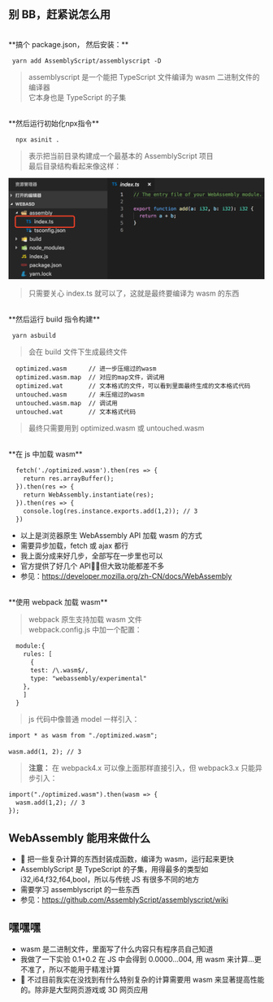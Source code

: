 ## 别 BB，赶紧说怎么用

<br/>
**搞个 package.json， 然后安装：**

```
 yarn add AssemblyScript/assemblyscript -D
```

> assemblyscript 是一个能把 TypeScript 文件编译为 wasm 二进制文件的编译器<br/>
> 它本身也是 TypeScript 的子集

<br/>
**然后运行初始化npx指令**

```
  npx asinit .
```

> 表示把当前目录构建成一个最基本的 AssemblyScript 项目<br/>
> 最后目录结构看起来像这样：

![wasm1](https://raw.githubusercontent.com/javaLuo/javaimluo/master/blog-wasm/wasm1.png)

> 只需要关心 index.ts 就可以了，这就是最终要编译为 wasm 的东西

<br/>
**然后运行 build 指令构建**

```
 yarn asbuild
```

> 会在 build 文件下生成最终文件

```
  optimized.wasm      // 进一步压缩过的wasm
  optimized.wasm.map  // 对应的map文件，调试用
  optimized.wat       // 文本格式的文件，可以看到里面最终生成的文本格式代码
  untouched.wasm      // 未压缩过的wasm
  untouched.wasm.map  // 调试用
  untouched.wat       // 文本格式代码
```

> 最终只需要用到 optimized.wasm 或 untouched.wasm

<br/>
**在 js 中加载 wasm**

```
  fetch('./optimized.wasm').then(res => {
    return res.arrayBuffer();
  }).then(res => {
    return WebAssembly.instantiate(res);
  }).then(res => {
    console.log(res.instance.exports.add(1,2)); // 3
  })
```

- 以上是浏览器原生 WebAssembly API 加载 wasm 的方式
- 需要异步加载，fetch 或 ajax 都行
- 我上面分成来好几步，全部写在一步里也可以
- 官方提供了好几个 API，但大致功能都差不多
- 参见：<a href="https://developer.mozilla.org/zh-CN/docs/WebAssembly" target="_blank">https://developer.mozilla.org/zh-CN/docs/WebAssembly</a>

<br/>
**使用 webpack 加载 wasm**

> webpack 原生支持加载 wasm 文件<br/>
> webpack.config.js 中加一个配置：

```
  module:{
    rules: [
      {
      test: /\.wasm$/,
      type: "webassembly/experimental"
    },
    ]
  }
```

> js 代码中像普通 model 一样引入：

```
import * as wasm from "./optimized.wasm";

wasm.add(1, 2); // 3
```

> **注意：** 在 webpack4.x 可以像上面那样直接引入，但 webpack3.x 只能异步引入：

```
import("./optimized.wasm").then(wasm => {
  wasm.add(1,2); // 3
});
```

## WebAssembly 能用来做什么

-  把一些复杂计算的东西封装成函数，编译为 wasm，运行起来更快
- AssemblyScript 是 TypeScript 的子集，用得最多的类型如 i32,i64,f32,f64,bool，所以与传统 JS 有很多不同的地方
- 需要学习 assemblyscript 的一些东西
- 参见：<a href="https://github.com/AssemblyScript/assemblyscript/wiki" target="_blank">https://github.com/AssemblyScript/assemblyscript/wiki</a>

## 嘿嘿嘿

- wasm 是二进制文件，里面写了什么内容只有程序员自己知道
- 我做了一下实验 0.1+0.2 在 JS 中会得到 0.0000...004, 用 wasm 来计算...更不准了，所以不能用于精准计算
-  不过目前我实在没找到有什么特别复杂的计算需要用 wasm 来显著提高性能的。除非是大型网页游戏或 3D 网页应用
